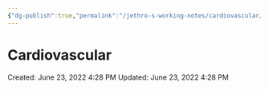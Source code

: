 ```yaml
---
{"dg-publish":true,"permalink":"/jethro-s-working-notes/cardiovascular/","dgPassFrontmatter":true}
---
```



# Cardiovascular

Created: June 23, 2022 4:28 PM
Updated: June 23, 2022 4:28 PM